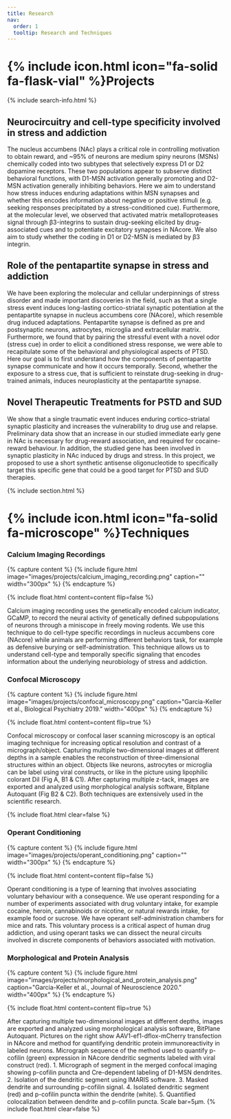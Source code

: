 ```yaml
---
title: Research
nav:
  order: 1
  tooltip: Research and Techniques
---
```


# {% include icon.html icon="fa-solid fa-flask-vial" %}Projects

{% include search-info.html %}

## Neurocircuitry and cell-type specificity involved in stress and addiction

The nucleus accumbens (NAc) plays a critical role in controlling motivation to obtain reward, and ~95% of neurons are medium spiny neurons (MSNs) chemically coded into two subtypes that selectively express D1 or D2 dopamine receptors. These two populations appear to subserve distinct behavioral functions, with D1-MSN activation generally promoting and D2-MSN activation generally inhibiting behaviors. Here we aim to understand how stress induces enduring adaptations within MSN synapses and whether this encodes information about negative or positive stimuli (e.g. seeking responses precipitated by a stress-conditioned cue). Furthermore, at the molecular level, we observed that activated matrix metalloproteases signal through β3-integrins to sustain drug-seeking elicited by drug-associated cues and to potentiate excitatory synapses in NAcore. We also aim to study whether the coding in D1 or D2-MSN is mediated by β3 integrin.

## Role of the pentapartite synapse in stress and addiction 

We have been exploring the molecular and cellular underpinnings of stress disorder and made important discoveries in the field, such as that a single stress event induces long-lasting cortico-striatal synaptic potentiation at the pentapartite synapse in nucleus accumbens core (NAcore), which resemble drug induced adaptations. Pentapartite synapse is defined as pre and postsynaptic neurons, astrocytes, microglia and extracellular matrix. Furthermore, we found that by pairing the stressful event with a novel odor (stress cue) in order to elicit a conditioned stress response, we were able to recapitulate some of the behavioral and physiological aspects of PTSD. Here our goal is to first understand how the components of pentapartite synapse communicate and how it occurs temporally. Second, whether the exposure to a stress cue, that is sufficient to reinstate drug-seeking in drug-trained animals, induces neuroplasticity at the pentapartite synapse.

## Novel Therapeutic Treatments for PSTD and SUD 

We show that a single traumatic event induces enduring cortico-striatal synaptic plasticity and increases the vulnerability to drug use and relapse. Preliminary data show that an increase in our studied immediate early gene in NAc is necessary for drug-reward association, and required for cocaine-reward behaviour. In addition, the studied gene has been involved in synaptic plasticity in NAc induced by drugs and stress. In this project, we proposed to use a short synthetic antisense oligonucleotide to specifically target this specific gene that could be a good target for PTSD and SUD therapies. 

{% include section.html %}


# {% include icon.html icon="fa-solid fa-microscope" %}Techniques

### Calcium Imaging Recordings

{% capture content %}
  {%
  include figure.html
  image="images/projects/calcium_imaging_recording.png"
  caption=""
  width="300px"
%}
{% endcapture %}

{%
  include float.html
  content=content
  flip=false
%}


Calcium imaging recording uses the genetically encoded calcium indicator, GCaMP, to record the neural activity of genetically defined subpopulations of neurons through a miniscope in freely moving rodents. We use this technique to do cell-type specific recordings in nucleus accumbens core (NAcore) while animals are performing different behaviors task, for example as defensive burying or self-administration. This technique allows us to understand cell-type and temporally specific signaling that encodes information about the underlying neurobiology of stress and addiction. 


### Confocal Microscopy

{% capture content %}
  {%
  include figure.html
  image="images/projects/confocal_microscopy.png"
  caption="Garcia-Keller et al., Biological Psychiatry 2019."
  width="400px"
%}
{% endcapture %}

{%
  include float.html
  content=content
  flip=true
%}

Confocal microscopy or confocal laser scanning microscopy is an optical imaging technique for increasing optical resolution and contrast of a micrograph/object. Capturing multiple two-dimensional images at different depths in a sample enables the reconstruction of three-dimensional structures within an object. Objects like neurons, astrocytes or microglia can be label using viral constructs, or like in the picture using lipophilic colorant DiI (Fig A, B1 & C1). After capturing multiple z-tack, images are exported and analyzed using morphological analysis software, Bitplane Autoquant (Fig B2 & C2). Both techniques are extensively used in the scientific research. 

{% include float.html clear=false %}


### Operant Conditioning	

{% capture content %}
  {%
  include figure.html
  image="images/projects/operant_conditioning.png"
  caption=""
  width="300px"
%}
{% endcapture %}

{%
  include float.html
  content=content
  flip=false
%}

Operant conditioning is a type of learning that involves associating voluntary behaviour with a consequence. We use operant responding for a number of experiments associated with drug voluntary intake, for example cocaine, heroin, cannabinoids or nicotine, or natural rewards intake, for example food or sucrose. We have operant self-administration chambers for mice and rats. This voluntary process is a critical aspect of human drug addiction, and using operant tasks we can dissect the neural circuits involved in discrete components of behaviors associated with motivation. 

### Morphological and Protein Analysis

{% capture content %}
  {%
  include figure.html
  image="images/projects/morphological_and_protein_analysis.png"
  caption="Garcia-Keller et al., Journal of Neuroscience 2020."
  width="400px"
%}
{% endcapture %}

{%
  include float.html
  content=content
  flip=true
%}

After capturing multiple two-dimensional images at different depths, images are exported and analyzed using morphological analysis software, BitPlane Autoquant. Pictures on the right show AAV1-ef1-dflox-mCherry transfection in NAcore and method for quantifying dendritic protein immunoreactivity in labeled neurons. Micrograph sequence of the method used to quantify p-cofilin (green) expression in NAcore dendritic segments labeled with viral construct (red). 1. Micrograph of segment in the merged confocal imaging showing p-cofilin puncta and Cre-dependent labeling of D1-MSN dendrites.
2. Isolation of the dendritic segment using IMARIS software. 
3. Masked dendrite and surrounding p-cofilin signal. 
4. Isolated dendritic segment (red) and p-cofilin puncta within the dendrite (white). 
5. Quantified colocalization between dendrite and p-cofilin puncta. Scale bar=5µm.
{% include float.html clear=false %}
